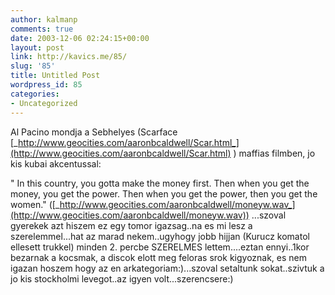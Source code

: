 ```yaml
---
author: kalmanp
comments: true
date: 2003-12-06 02:24:15+00:00
layout: post
link: http://kavics.me/85/
slug: '85'
title: Untitled Post
wordpress_id: 85
categories:
- Uncategorized
---
```


Al Pacino mondja a Sebhelyes (Scarface [_http://www.geocities.com/aaronbcaldwell/Scar.html_](http://www.geocities.com/aaronbcaldwell/Scar.html) ) maffias filmben, jo kis kubai akcentussal: 


" In this country, you gotta make the money first. Then when you get the money, you get the power. Then when you get the power, then you get the women." ([_http://www.geocities.com/aaronbcaldwell/moneyw.wav_](http://www.geocities.com/aaronbcaldwell/moneyw.wav)) ...szoval gyerekek azt hiszem ez egy tomor igazsag..na es mi lesz a szerelemmel...hat az marad nekem..ugyhogy jobb hijjan (Kurucz komatol ellesett trukkel) minden 2. percbe SZERELMES lettem....eztan ennyi..1kor bezarnak a kocsmak, a discok elott meg feloras srok kigyoznak, es nem igazan hoszem hogy az en arkategoriam:)...szoval setaltunk sokat..szivtuk a jo kis stockholmi levegot..az igyen volt...szerencsere:)
